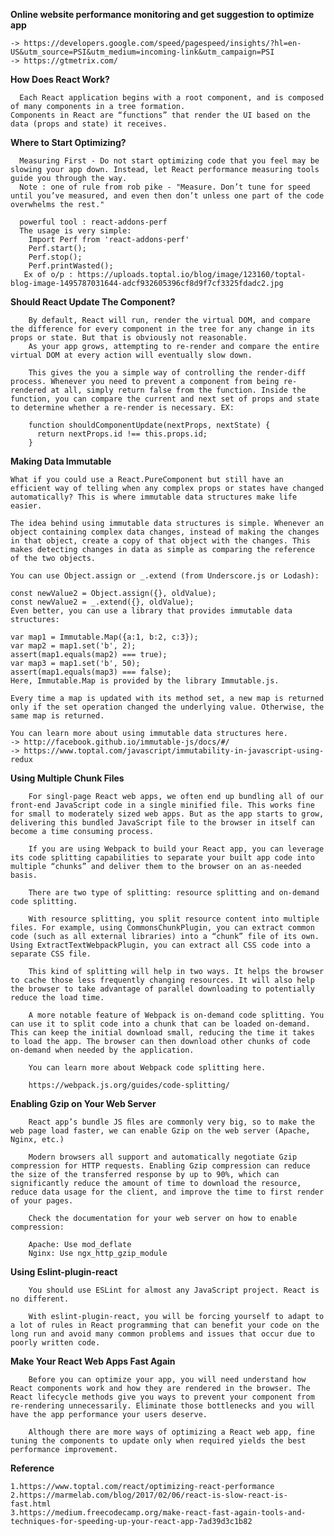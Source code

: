 **Online website performance monitoring and get suggestion to optimize app**

    -> https://developers.google.com/speed/pagespeed/insights/?hl=en-US&utm_source=PSI&utm_medium=incoming-link&utm_campaign=PSI
    -> https://gtmetrix.com/


**How Does React Work?**

      Each React application begins with a root component, and is composed of many components in a tree formation. 
    Components in React are “functions” that render the UI based on the data (props and state) it receives.
    
 **Where to Start Optimizing?**
 
      Measuring First - Do not start optimizing code that you feel may be slowing your app down. Instead, let React performance measuring tools guide you through the way.
      Note : one of rule from rob pike - "Measure. Don’t tune for speed until you’ve measured, and even then don’t unless one part of the code overwhelms the rest."
      
      powerful tool : react-addons-perf 
      The usage is very simple:
        Import Perf from 'react-addons-perf'
        Perf.start();
        Perf.stop();
        Perf.printWasted();
       Ex of o/p : https://uploads.toptal.io/blog/image/123160/toptal-blog-image-1495787031644-adcf932605396cf8d9f7cf3325fdadc2.jpg
 
**Should React Update The Component?**

        By default, React will run, render the virtual DOM, and compare the difference for every component in the tree for any change in its props or state. But that is obviously not reasonable.
        As your app grows, attempting to re-render and compare the entire virtual DOM at every action will eventually slow down.
        
        This gives the you a simple way of controlling the render-diff process. Whenever you need to prevent a component from being re-rendered at all, simply return false from the function. Inside the function, you can compare the current and next set of props and state to determine whether a re-render is necessary. EX: 
        
        function shouldComponentUpdate(nextProps, nextState) {
          return nextProps.id !== this.props.id;
        }
        
**Making Data Immutable**


    What if you could use a React.PureComponent but still have an efficient way of telling when any complex props or states have changed automatically? This is where immutable data structures make life easier.

    The idea behind using immutable data structures is simple. Whenever an object containing complex data changes, instead of making the changes in that object, create a copy of that object with the changes. This makes detecting changes in data as simple as comparing the reference of the two objects.

    You can use Object.assign or _.extend (from Underscore.js or Lodash):

    const newValue2 = Object.assign({}, oldValue);
    const newValue2 = _.extend({}, oldValue);
    Even better, you can use a library that provides immutable data structures:

    var map1 = Immutable.Map({a:1, b:2, c:3});
    var map2 = map1.set('b', 2);
    assert(map1.equals(map2) === true);
    var map3 = map1.set('b', 50);
    assert(map1.equals(map3) === false);
    Here, Immutable.Map is provided by the library Immutable.js.

    Every time a map is updated with its method set, a new map is returned only if the set operation changed the underlying value. Otherwise, the same map is returned.

    You can learn more about using immutable data structures here.
    -> http://facebook.github.io/immutable-js/docs/#/
    -> https://www.toptal.com/javascript/immutability-in-javascript-using-redux

**Using Multiple Chunk Files**


        For singl-page React web apps, we often end up bundling all of our front-end JavaScript code in a single minified file. This works fine for small to moderately sized web apps. But as the app starts to grow, delivering this bundled JavaScript file to the browser in itself can become a time consuming process.

        If you are using Webpack to build your React app, you can leverage its code splitting capabilities to separate your built app code into multiple “chunks” and deliver them to the browser on an as-needed basis.

        There are two type of splitting: resource splitting and on-demand code splitting.

        With resource splitting, you split resource content into multiple files. For example, using CommonsChunkPlugin, you can extract common code (such as all external libraries) into a “chunk” file of its own. Using ExtractTextWebpackPlugin, you can extract all CSS code into a separate CSS file.

        This kind of splitting will help in two ways. It helps the browser to cache those less frequently changing resources. It will also help the browser to take advantage of parallel downloading to potentially reduce the load time.

        A more notable feature of Webpack is on-demand code splitting. You can use it to split code into a chunk that can be loaded on-demand. This can keep the initial download small, reducing the time it takes to load the app. The browser can then download other chunks of code on-demand when needed by the application.

        You can learn more about Webpack code splitting here.
        
        https://webpack.js.org/guides/code-splitting/
 
**Enabling Gzip on Your Web Server**
        
        React app’s bundle JS ﬁles are commonly very big, so to make the web page load faster, we can enable Gzip on the web server (Apache, Nginx, etc.)

        Modern browsers all support and automatically negotiate Gzip compression for HTTP requests. Enabling Gzip compression can reduce the size of the transferred response by up to 90%, which can significantly reduce the amount of time to download the resource, reduce data usage for the client, and improve the time to first render of your pages.

        Check the documentation for your web server on how to enable compression:

        Apache: Use mod_deflate
        Nginx: Use ngx_http_gzip_module
        
**Using Eslint-plugin-react**

        You should use ESLint for almost any JavaScript project. React is no different.

        With eslint-plugin-react, you will be forcing yourself to adapt to a lot of rules in React programming that can benefit your code on the long run and avoid many common problems and issues that occur due to poorly written code.
        
**Make Your React Web Apps Fast Again**

        Before you can optimize your app, you will need understand how React components work and how they are rendered in the browser. The React lifecycle methods give you ways to prevent your component from re-rendering unnecessarily. Eliminate those bottlenecks and you will have the app performance your users deserve.

        Although there are more ways of optimizing a React web app, fine tuning the components to update only when required yields the best performance improvement.

**Reference**

    1.https://www.toptal.com/react/optimizing-react-performance
    2.https://marmelab.com/blog/2017/02/06/react-is-slow-react-is-fast.html
    3.https://medium.freecodecamp.org/make-react-fast-again-tools-and-techniques-for-speeding-up-your-react-app-7ad39d3c1b82

    
    
